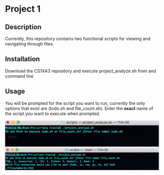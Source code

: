 # Project 1

## Description
Currently, this repository contains two functional scripts for viewing and navigating through files.

## Installation
Download the CS1XA3 repository and execute project_analyze.sh from and command line

## Usage
You will be prompted for the script you want to run, currently the only options that exist are (todo.sh and
file_count.sh). Enter the **exact** name of the script you want to execute when prompted.

![Alt Text](https://github.com/milanovn/CS1XA3/blob/project01/Project01/Ex.1.png "Example on how to run todo.sh")
![Alt Text](https://github.com/milanovn/CS1XA3/blob/project01/Project01/Ex.2.png "Example on how to run file_count.sh")
